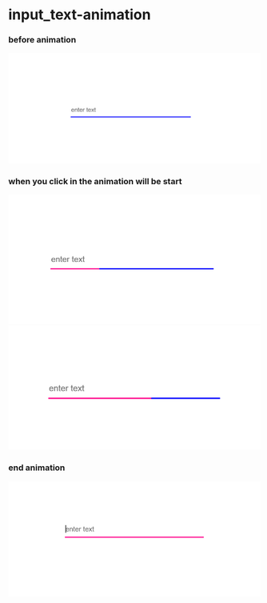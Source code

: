 # input_text-animation

### before animation  
<img src="images/input-before_animation.PNG" width="700">
  
  
### when you click in the animation will be start  
<img src="images/input-start_animation1.PNG" width="600">
 
<img src="images/input-start_animation2.PNG" width="600">
  
  
### end animation  
<img src="images/input-end_animation.PNG" width="600">
